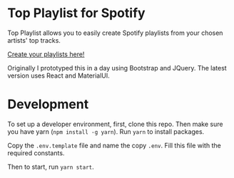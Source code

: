 # Top Playlist for Spotify

Top Playlist allows you to easily create Spotify playlists from your chosen artists' top tracks.

[Create your playlists here!](https://davidmoodie.com/top-playlist)

Originally I prototyped this in a day using Bootstrap and JQuery. The latest version uses React and MaterialUI.

# Development

To set up a developer environment, first, clone this repo. Then make sure you have yarn (`npm install -g yarn`).
Run `yarn` to install packages.

Copy the `.env.template` file and name the copy `.env`. Fill this file with the required constants.

Then to start, run `yarn start`.